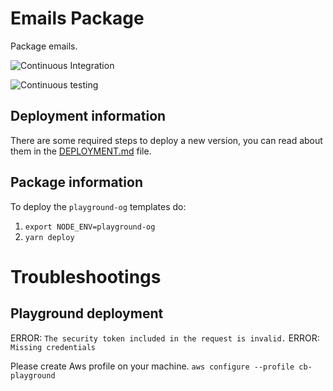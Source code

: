 # Emails Package

Package emails.

![Continuous Integration](https://github.bitwa.la/bitwala-cryptobank-squad/package-emails/workflows/Continuous%20Integration/badge.svg)

![Continuous testing](https://github.bitwa.la/bitwala-cryptobank-squad/package-emails/workflows/Continuous%20Testing/badge.svg?event=push)


## Deployment information

There are some required steps to deploy a new version, you can read about them in the [DEPLOYMENT.md](DEPLOYMENT.md) file.

## Package information

To deploy the `playground-og` templates do:

1. `export NODE_ENV=playground-og`
2. `yarn deploy`

# Troubleshootings

## Playground deployment

ERROR: `The security token included in the request is invalid.`
ERROR: `Missing credentials`

Please create Aws profile on your machine.
`aws configure --profile cb-playground`
